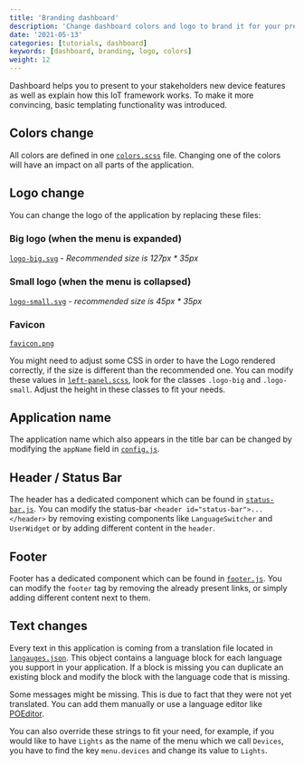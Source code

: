 ```yaml
---
title: 'Branding dashboard'
description: 'Change dashboard colors and logo to brand it for your presentation'
date: '2021-05-13'
categories: [tutorials, dashboard]
keywords: [dashboard, branding, logo, colors]
weight: 12
---
```


Dashboard helps you to present to your stakeholders new device features as well as explain how this IoT framework works. To make it more convincing, basic templating functionality was introduced.

## Colors change

All colors are defined in one [`colors.scss`](https://github.com/plgd-dev/hub/tree/main/http-gateway/web/src/common/styles/colors.scss) file. Changing one of the colors will have an impact on all parts of the application.

## Logo change

You can change the logo of the application by replacing these files:

### Big logo (when the menu is expanded)

[`logo-big.svg`](https://github.com/plgd-dev/hub/tree/main/http-gateway/web/src/assets/img/logo-big.svg) - _Recommended size is 127px \* 35px_

### Small logo (when the menu is collapsed)

[`logo-small.svg`](https://github.com/plgd-dev/hub/tree/main/http-gateway/web/src/assets/img/logo-small.svg) - _recommended size is 45px \* 35px_

### Favicon

[`favicon.png`](https://github.com/plgd-dev/hub/tree/main/http-gateway/web/public/favicon.png)

You might need to adjust some CSS in order to have the Logo rendered correctly, if the size is different than the recommended one. You can modify these values in [`left-panel.scss`](https://github.com/plgd-dev/hub/tree/main/http-gateway/web/src/components/left-panel/left-panel.scss), look for the classes `.logo-big` and `.logo-small`. Adjust the height in these classes to fit your needs.

## Application name

The application name which also appears in the title bar can be changed by modifying the `appName` field in [`config.js`](https://github.com/plgd-dev/hub/tree/main/http-gateway/web/src/config.js).

## Header / Status Bar

The header has a dedicated component which can be found in [`status-bar.js`](https://github.com/plgd-dev/hub/tree/main/http-gateway/web/src/components/status-bar/status-bar.js). You can modify the status-bar `<header id="status-bar">...</header>` by removing existing components like `LanguageSwitcher` and `UserWidget` or by adding different content in the `header`.

## Footer

Footer has a dedicated component which can be found in [`footer.js`](https://github.com/plgd-dev/hub/tree/main/http-gateway/web/src/components/footer/footer.js). You can modify the `footer` tag by removing the already present links, or simply adding different content next to them.

## Text changes

Every text in this application is coming from a translation file located in [`langauges.json`](https://github.com/plgd-dev/hub/tree/main/http-gateway/web/src/languages/langauges.json). This object contains a language block for each language you support in your application. If a block is missing you can duplicate an existing block and modify the block with the language code that is missing.

Some messages might be missing. This is due to fact that they were not yet translated. You can add them manually or use a language editor like [POEditor](https://poeditor.com/).

You can also override these strings to fit your need, for example, if you would like to have `Lights` as the name of the menu which we call `Devices`, you have to find the key `menu.devices` and change its value to `Lights`.
